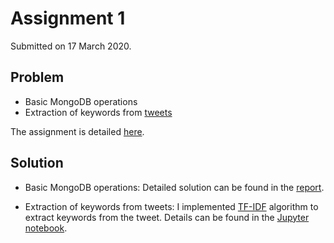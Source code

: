 # Assignment 1

Submitted on 17 March 2020.

## Problem

- Basic MongoDB operations
- Extraction of keywords from [tweets](/Assignments/1/tweets.json)

The assignment is detailed [here](/Assignments/1/Problem.pdf).

## Solution

- Basic MongoDB operations: Detailed solution can be found in the [report](/Assignments/1/Report.pdf).

- Extraction of keywords from tweets: I implemented [TF-IDF](https:/Assignments/1//Assignments/1/en.wikipedia.org/Assignments/1/wiki/Assignments/1/Tf%E2%80%93idf) algorithm to extract keywords from the tweet. Details can be found in the [Jupyter notebook](/Assignments/1/Assn-1.ipynb).
